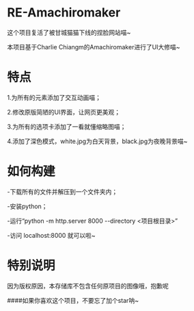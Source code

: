# RE-Amachiromaker

这个项目复活了被甘城猫猫下线的捏脸网站喵~

本项目基于Charlie Chiangm的Amachiromaker进行了UI大修喵~

# 特点

1.为所有的元素添加了交互动画喵；

2.修改原版简陋的UI界面，让网页更美观；

3.为所有的选项卡添加了一看就懂缩略图喵；

4.添加了深色模式，white.jpg为白天背景，black.jpg为夜晚背景喵~

# 如何构建

-下载所有的文件并解压到一个文件夹内；

-安装python；

-运行“python -m http.server 8000 --directory <项目根目录>”

-访问 localhost:8000 就可以啦~

# 特别说明

因为版权原因，本存储库不包含任何原项目的图像哦，抱歉呢

####如果你喜欢这个项目，不要忘了加个star呐~
